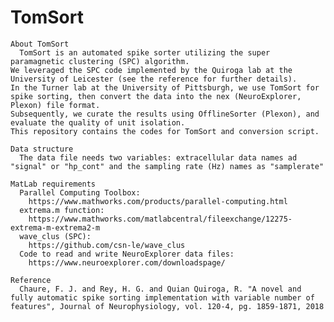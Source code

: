 # TomSort
	About TomSort
	  TomSort is an automated spike sorter utilizing the super paramagnetic clustering (SPC) algorithm. 
 	We leveraged the SPC code implemented by the Quiroga lab at the University of Leicester (see the reference for further details). 
	In the Turner lab at the University of Pittsburgh, we use TomSort for spike sorting, then convert the data into the nex (NeuroExplorer, Plexon) file format. 
 	Subsequently, we curate the results using OfflineSorter (Plexon), and evaluate the quality of unit isolation. 
	This repository contains the codes for TomSort and conversion script.

	Data structure
	  The data file needs two variables: extracellular data names ad "signal" or "hp_cont" and the sampling rate (Hz) names as "samplerate"

	MatLab requirements
	  Parallel Computing Toolbox:	
	    https://www.mathworks.com/products/parallel-computing.html
	  extrema.m function:	
	    https://www.mathworks.com/matlabcentral/fileexchange/12275-extrema-m-extrema2-m	
	  wave_clus (SPC):	
	    https://github.com/csn-le/wave_clus
	  Code to read and write NeuroExplorer data files:
	    https://www.neuroexplorer.com/downloadspage/

	Reference
	  Chaure, F. J. and Rey, H. G. and Quian Quiroga, R. "A novel and fully automatic spike sorting implementation with variable number of features", Journal of Neurophysiology, vol. 120-4, pg. 1859-1871, 2018

